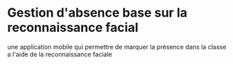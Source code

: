 # Gestion d'absence base sur la reconnaissance facial
une application mobile qui permettre de marquer la présence  dans la  classe a l'aide de la reconnaissance faciale 

